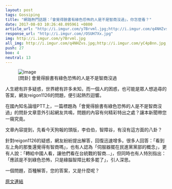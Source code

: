 ```yaml
---
layout: post
tags: Gossiping
title: "網路熱門話題：「會覺得臉書有綠色恐怖的人是不是智商沒過」，你怎麼看？"
date: 2017-08-03 10:26:48.095961 +0800
article_url: "http://i.imgur.com/y7Brvml.jpg;http://i.imgur.com/q4NHZvs.jpg;http://i.imgur.com/yC4pBnn.jpg;http://i.imgur.com/MgJzhty.jpg;http://i.imgur.com/g9piSIs.jpg;http://i.imgur.com/DzSYnhe.jpg"
response_url: "http://i.imgur.com//OSUH7Xx.jpg"
img: http://i.imgur.com/y7Brvml.jpg
all_img: http://i.imgur.com/q4NHZvs.jpg;http://i.imgur.com/yC4pBnn.jpg;http://i.imgur.com/MgJzhty.jpg;http://i.imgur.com/g9piSIs.jpg;http://i.imgur.com/DzSYnhe.jpg;http://i.imgur.com//OSUH7Xx.jpg
push: 27
boo: 4
neutral: 13
---
```


<figure>
<img src="http://i.imgur.com/y7Brvml.jpg" alt="image">
<figcaption>
[問卦] 會覺得臉書有綠色恐怖的人是不是智商沒過
</figcaption>
</figure>



人生總有許多疑惑，世界總有許多未知，而一個人的困惑，也可能是眾人想追尋的答案，網友reigon1126的問題，便引起熱烈迴響。

在國內知名論壇PTT上，一篇標題為「會覺得臉書有綠色恐怖的人是不是智商沒過」的問卦文章意外引起網友共鳴，問題的內容有何精彩特出之處？讓本新聞帶您一窺究竟。

文章內容提到，先看今天狗報的頭版，李伯伯，智障谷，有沒有這方面的八卦？

針對reigon1126的疑惑，網友紛紛提出解答，回復迅速增多。很多人回答：「看到左上角的那隻還覺得有智商嗎」，也有人認為「伺服器擺在民進黨黨部的概念」，更有人說：「轉給中國人看，讓他們看在台統戰的智商...」，但同時也有人特別指出：「應該是不到綠色恐怖，只是綠腦智障比較多罷了」，引人深思。

一個問題，百種解答，您的答案，又是什麼呢？

<a href = "https://www.ptt.cc/bbs/Gossiping/M.1501212762.A.4EE.html">原文連結</a>

